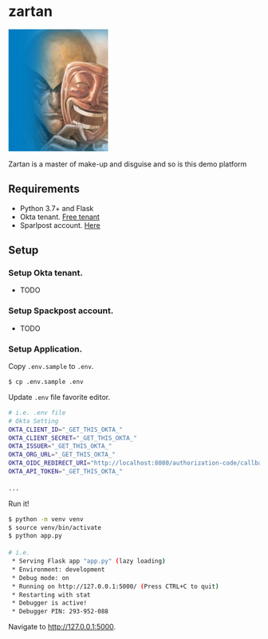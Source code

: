 # zartan
![Zartan Logo][logo]

Zartan is a master of make-up and disguise and so is this demo platform

## Requirements
* Python 3.7+ and Flask
* Okta tenant. [Free tenant](https://developer.okta.com/)
* Sparlpost account. [Here](https://www.sparkpost.com/)

## Setup

### Setup Okta tenant.

* TODO

### Setup Spackpost account.

* TODO

### Setup Application.

Copy `.env.sample` to `.env`.

```bash
$ cp .env.sample .env
```

Update `.env` file favorite editor.

```bash
# i.e. .env file
# Okta Setting
OKTA_CLIENT_ID="_GET_THIS_OKTA_"
OKTA_CLIENT_SECRET="_GET_THIS_OKTA_"
OKTA_ISSUER="_GET_THIS_OKTA_"
OKTA_ORG_URL="_GET_THIS_OKTA_"
OKTA_OIDC_REDIRECT_URI="http://localhost:8080/authorization-code/callback"
OKTA_API_TOKEN="_GET_THIS_OKTA_"

...
```

Run it!

```bash
$ python -m venv venv
$ source venv/bin/activate
$ python app.py

# i.e.
 * Serving Flask app "app.py" (lazy loading)
 * Environment: development
 * Debug mode: on
 * Running on http://127.0.0.1:5000/ (Press CTRL+C to quit)
 * Restarting with stat
 * Debugger is active!
 * Debugger PIN: 293-952-088
```

Navigate to http://127.0.0.1:5000.

[logo]: README/img/zartan.png "Zartan is a master of make-up and disguise and so is this demo platform"